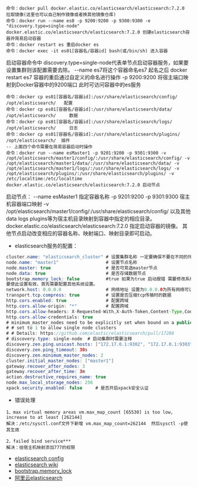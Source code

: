 ```text
命令：docker pull docker.elastic.co/elasticsearch/elasticsearch:7.2.0 拉取镜像(这里也可以自己制作镜像或者换其他镜像仓库)
命令：docker run --name es0 -p 9200:9200 -p 9300:9300 -e "discovery.type=single-node" docker.elastic.co/elasticsearch/elasticsearch:7.2.0 创建elasticsearch容器并简易启动容器
命令：docker restart es 重启docker es
命令：docker exec -it es01[容器名/容器id] bash(或/bin/sh) 进入容器
```
启动容器命令中 discovery.type=single-node代表单节点启动容器服务，如果要设置集群则该配置需要去除。
--name es7将这个容器命名es7 起名之后 docker restart es7  容器的重启通过自定义的命名进行操作
-p 9200:9200 将宿主端口映射到Docker容器中的9200端口 此时可访问容器中的es服务

```text
命令：docker cp es01[容器名/容器id]:/usr/share/elasticsearch/config/ /opt/elasticsearch/   配置 
命令：docker cp es01[容器名/容器id]:/usr/share/elasticsearch/data/ /opt/elasticsearch/     数据
命令：docker cp es01[容器名/容器id]:/usr/share/elasticsearch/logs/ /opt/elasticsearch/     日志
命令：docker cp es01[容器名/容器id]:/usr/share/elasticsearch/plugins/ /opt/elasticsearch/  插件
-- 上面四个命令需要在简易容器启动时操作
命令：docker run --name esMaster1 -p 9201:9200 -p 9301:9300 -v /opt/elasticsearch/master1/config/:/usr/share/elasticsearch/config/ -v /opt/elasticsearch/master1/data/:/usr/share/elasticsearch/data/ -v /opt/elasticsearch/master1/logs/:/usr/share/elasticsearch/logs/ -v /opt/elasticsearch/plugins/:/usr/share/elasticsearch/plugins/ -v /etc/localtime:/etc/localtime   docker.elastic.co/elasticsearch/elasticsearch:7.2.0 启动节点
```

启动节点：
--name esMaster1 指定容器名称
-p 9201:9200 -p 9301:9300 宿主机容器端口映射
-v /opt/elasticsearch/master1/config/:/usr/share/elasticsearch/config/ 以及其他data logs plugins等为宿主机目录映射到容器中指定的相应目录。
docker.elastic.co/elasticsearch/elasticsearch:7.2.0 指定启动容器的镜像。
其他节点启动改变相应的容器名称、映射端口、映射目录即可启动。

* elasticsearch服务的配置：
```java
cluster.name: "elasticsearch_cluster" # 设置集群名称 一定要确保不要在不同的环境中使用相同的集群名称。否则，节点可能会加入错误的集群中。
node.name: "master1"                  # 设置节点名称
node.master: true                     # 是否可竞选master节点
node.data: true                       # 是否存储数据节点
bootstrap.memory_lock: false          #true 如果为true 启动报错 需要修改系统配置 这里先设置为false 由于当jvm开始swapping时es的效率会降低，所以要保证它不swap，这对节点健康极其重要。实现这一目标的一种方法是将 bootstrap.memory_lock 设置为true。
要使此设置有效，首先需要配置其他系统设置。
network.host: 0.0.0.0                 # 网络地址 设置为0.0.0.0为所有网络可访问
transport.tcp.compress: true          # 设置是否压缩tcp传输时的数据
http.cors.enabled: true               # 配置跨域
http.cors.allow-origin: "*"           # 配置跨域
http.cors.allow-headers: X-Requested-With,X-Auth-Token,Content-Type,Content-Length,Authorization  #
http.cors.allow-credentials: true                                                                 #
# minimum_master_nodes need to be explicitly set when bound on a public IP
# # set to 1 to allow single node clusters
# # Details: https://github.com/elastic/elasticsearch/pull/17288
# discovery.type: single-node  # 启动集群时需要注释
discovery.zen.ping.unicast.hosts: ["172.17.0.1:9302", "172.17.0.1:9303"] # 集群其他机器地址
discovery.zen.ping_timeout: 30s                                          # 超时时间设置30s
discovery.zen.minimum_master_nodes: 2                                    # 为了防止数据丢失， discovery.zen.minimum_master_nodes 配置至关重要， 以便每个候选主节点知道为了形成集群而必须可见的最少数量的候选主节点。
cluster.initial_master_nodes: ["master1"]                                # 初始化为master节点的节点名称
gateway.recover_after_nodes: 3                                           # 设置集群中N个节点启动时进行数据恢复
gateway.recover_after_time: 3m                                           # 设置初始化数据恢复进程的超时时间
action.destructive_requires_name: true                                   # 设置之后只限于使用特定名称来删除索引，使用_all 或者通配符来删除索引无效
node.max_local_storage_nodes: 256                                        # 这个配置限制了单节点上可以开启的ES存储实例的个数，我们需要开多个实例，因此需要把这个配置写到配置文件中，并为这个配置赋值为2或者更高。
xpack.security.enabled: false     # 是否开启xpack安全认证
```


* 错误处理
```text
1、max virtual memory areas vm.max_map_count [65530] is too low, increase to at least [262144]
解决：/etc/sysctl.conf文件下新增 vm.max_map_count=262144  然后sysctl -p使其生效

2、failed bind service***
解决：给宿主机映射添加777的权限
```

* [elasticsearch config](https://www.elastic.co/guide/en/elasticsearch/reference/current/important-settings.html#path-settings)
* [elasticsearch wiki](https://github.com/13428282016/elasticsearch-CN/wiki/es-setup--elasticsearch)
* [bootstrap.memory_lock](https://www.elastic.co/guide/en/elasticsearch/reference/current/setup-configuration-memory.html#mlockall)
* [阿里云elasticsearch](https://help.aliyun.com/product/57736.html)